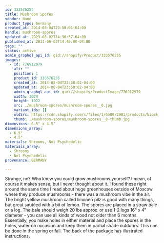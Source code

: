 ```yaml
---
id: 333576255
title: Mushroom Spores
vendor: None
product_type: Germany
created_at: 2014-08-04T23:58:01-04:00
handle: mushroom-spores
updated_at: 2023-08-02T14:36:57-04:00
published_at: 2011-06-02T14:46:00-04:00
tags: ""
status: active
admin_graphql_api_id: gid://shopify/Product/333576255
images:
  - id: 776912979
    alt: ""
    position: 1
    product_id: 333576255
    created_at: 2014-08-04T23:58:02-04:00
    updated_at: 2014-08-04T23:58:02-04:00
    admin_graphql_api_id: gid://shopify/ProductImage/776912979
    width: 1024
    height: 1022
    src: ./mushroom-spores/mushroom-spores__0.jpg
    variant_ids: []
    oldSrc: https://cdn.shopify.com/s/files/1/0589/2901/products/kiosk_mushroomspores.tif.jpeg?v=1407211082
    thumb: ./mushroom-spores/mushroom-spores__0-thumb.jpg
dimensions: 6.5" x 4.5"
dimensions_array:
  - 6.5"
  - 4.5"
materials: Shrooms, Not Psychedelic
materials_array:
  - Shrooms
  - Not Psychedelic
provenance: GERMANY

---
```


Strange, no? Who knew you could grow mushrooms yourself? I mean, of course it makes sense, but I never thought about it. I found these right around the same time I read about huge greenhouses outside of Moscow where they produce mushrooms - there was a mushroom vibe in the air. The bright yellow mushroom called limonen pilz is good with many things, but great sautéed with a bit of lemon. The spores are placed in a straw bale or a log. The bale should weigh 20 lbs approx. or use 1-2 logs 16" x 4" diameter - you can use all kinds of wood not older than 6 months. Essentially, you make holes in either material and place the spores in the holes, water on occasion and keep them in partial shade outdoors. This can be done in the spring or fall. The back of the package has illustrated instructions.